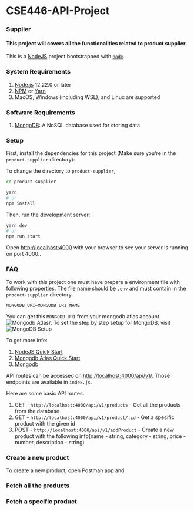 # CSE446-API-Project

### Supplier

#### This project will covers all the functionalities related to product supplier.

This is a [NodeJS](https://nodejs.org/en) project bootstrapped with [`node`](https://nodejs.org/en/docs/guides/getting-started-guide).

### System Requirements

1. [Node.js](https://nodejs.org/en/) 12.22.0 or later
2. [NPM](https://www.npmjs.com/) or [Yarn](https://yarnpkg.com/)
3. MacOS, Windows (including WSL), and Linux are supported

### Software Requirements

1. [MongoDB](https://www.mongodb.com/): A NoSQL database used for storing data

### Setup

First, install the dependencies for this project (Make sure you're in the `product-supplier` directory):

To change the directory to `product-supplier`,

```bash
cd product-supplier
```

```bash
yarn
# or
npm install
```

Then, run the development server:

```bash
yarn dev
# or
npm run start
```

Open [http://localhost:4000](http://localhost:4000) with your browser to see your server is running on port 4000..

### FAQ

To work with this project one must have prepare a environment file with following properties.
The file name should be `.env` and must contain in the `product-supplier` directory.

```
MONGODB_URI=MONGODB_URI_NAME
```

You can get this `MONGODB_URI` from your mongodb atlas account. ![Mongodb Atlas/](https://cloud.mongodb.com/).
To set the step by step setup for MongoDB, visit ![MongoDB Setup](abc)

To get more info:

1. [NodeJS Quick Start](https://nodejs.dev/en/learn/)
2. [Mongodb Atlas Quick Start](https://www.mongodb.com/docs/atlas/getting-started/)
3. [Mongodb](https://www.mongodb.com/docs/drivers/node/current/)

API routes can be accessed on [http://localhost:4000/api/v1/](http://localhost:4000/api/v1/). Those endpoints are available in `index.js`.

Here are some basic API routes:

1. GET - `http://localhost:4000/api/v1/products` - Get all the products from the database
2. GET - `http://localhost:4000/api/v1/product/:id` - Get a specific product with the given id
3. POST - `http://localhost:4000/api/v1/addProduct` - Create a new product with the following info(name - string, category - string, price - number, description - string)

### Create a new product

To create a new product, open Postman app and

### Fetch all the products

### Fetch a specific product
